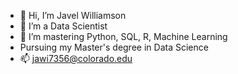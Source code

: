 - 👋 Hi, I’m Javel Williamson
- 👀 I’m a Data Scientist
- 🌱 I’m mastering Python, SQL, R, Machine Learning
-  Pursuing my Master's degree in Data Science
- 📫 jawi7356@colorado.edu

<!---
J-will-code/J-will-code is a ✨ special ✨ repository because its `README.md` (this file) appears on your GitHub profile.
You can click the Preview link to take a look at your changes.
--->
